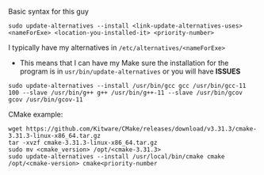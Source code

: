 Basic syntax for this guy
```shell
sudo update-alternatives --install <link-update-alternatives-uses> <nameForExe> <location-you-installed-it> <priority-number>
```
I typically have my alternatives in `/etc/alternatives/<nameForExe>`
- This means that I can have my 
Make sure the installation for the program is in `usr/bin/update-alternatives` or you will have **ISSUES**


```shell
sudo update-alternatives --install /usr/bin/gcc gcc /usr/bin/gcc-11 100 --slave /usr/bin/g++ g++ /usr/bin/g++-11 --slave /usr/bin/gcov gcov /usr/bin/gcov-11
```


CMake example:
```shell
wget https://github.com/Kitware/CMake/releases/download/v3.31.3/cmake-3.31.3-linux-x86_64.tar.gz
tar -xvzf cmake-3.31.3-linux-x86_64.tar.gz
sudo mv <cmake_version> /opt/<cmake-3.31.3>
sudo update-alternatives --install /usr/local/bin/cmake cmake /opt/<cmake-version> cmake<priority-number

```
